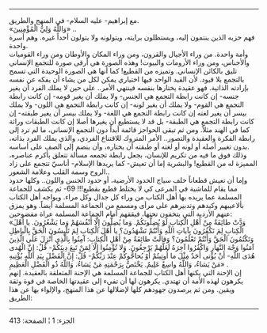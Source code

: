 ------------------------------------------------------------------------

مع إبراهيم- عليه السلام- في المنهج والطريق.  
«وَاللَّهُ وَلِيُّ الْمُؤْمِنِينَ» ..  
فهم حزبه الذين ينتمون إليه، ويستظلون برايته، ويتولونه ولا يتولون أحداً
غيره. وهم أسرة واحدة.  
وأمة واحدة. من وراء الأجيال والقرون، ومن وراء المكان والأوطان ومن وراء
القوميات والأجناس، ومن وراء الأرومات والبيوت! وهذه الصورة هي أرقى صورة
للتجمع الإنساني تليق بالكائن الإنساني. وتميزه من القطيع! كما أنها هي
الصورة الوحيدة التي تسمح بالتجمع بلا قيود. لأن القيد الواحد فيها اختياري
يمكن لكل من يشاء أن يفكه عن نفسه بإرادته الذاتية. فهو عقيدة يختارها
بنفسه فينتهي الأمر.. على حين لا يملك الفرد أن يغير جنسه- إن كانت رابطة
التجمع هي الجنس- ولا يملك أن يغير قومه- إن كانت رابطة التجمع هي القوم-
ولا يملك أن يغير لونه- إن كانت رابطة التجمع هي اللون- ولا يملك بيسر أن
يغير لغته إن كانت رابطة التجمع هي اللغة- ولا يملك بيسر أن يغير طبقته- إن
كانت رابطة التجمع هي الطبقة- بل قد لا يستطيع أن يغيرها أصلا إن كانت
الطبقات وراثة كما في الهند مثلاً. ومن ثم تبقى الحواجز قائمة أبداً دون
التجمع الإنساني، ما لم ترد إلى رابطة الفكرة والعقيدة والتصور.. الأمر
المتروك للاقتناع الفردي، والذي يملك الفرد بذاته، بدون تغيير أصله أو لونه
أو لغته أو طبقته أن يختاره، وأن ينضم إلى الصف على أساسه.  
وذلك فوق ما فيه من تكريم للإنسان، بجعل رابطة تجمعه مسألة تتعلق بأكرم
عناصره، المميزة له من القطيع! والبشرية إما أن تعيش- كما يريدها الإسلام-
أناسيّ تتجمع على زاد الروح وسمة القلب وعلامة الشعور..  
وإما أن تعيش قطعاناً خلف سياج الحدود الأرضية، أو حدود الجنس واللون..
وكلها حدود مما يقام للماشية في المرعى كي لا يختلط قطيع بقطيع!!! 69- ثم
يكشف للجماعة المسلمة عما يريده بها أهل الكتاب من وراء كل جدال وكل مراء.
ويواجه أهل الكتاب بألاعيبهم وكيدهم وتدبيرهم على مرأى ومسمع من الجماعة
المسلمة أيضاً. وهو يمزق عنهم الأردية التي يتخفون تحتها، فيقفهم أمام
الجماعة المسلمة عراة مفضوحين:  
«وَدَّتْ طائِفَةٌ مِنْ أَهْلِ الْكِتابِ لَوْ يُضِلُّونَكُمْ. وَما يُضِلُّونَ إِلَّا أَنْفُسَهُمْ وَما يَشْعُرُونَ. يا
أَهْلَ الْكِتابِ لِمَ تَكْفُرُونَ بِآياتِ اللَّهِ وَأَنْتُمْ تَشْهَدُونَ؟ يا أَهْلَ الْكِتابِ لِمَ تَلْبِسُونَ
الْحَقَّ بِالْباطِلِ وَتَكْتُمُونَ الْحَقَّ وَأَنْتُمْ تَعْلَمُونَ؟ وَقالَتْ طائِفَةٌ مِنْ أَهْلِ الْكِتابِ: آمِنُوا
بِالَّذِي أُنْزِلَ عَلَى الَّذِينَ آمَنُوا وَجْهَ النَّهارِ وَاكْفُرُوا آخِرَهُ لَعَلَّهُمْ يَرْجِعُونَ. وَلا
تُؤْمِنُوا إِلَّا لِمَنْ تَبِعَ دِينَكُمْ- قُلْ: إِنَّ الْهُدى هُدَى اللَّهِ- أَنْ يُؤْتى أَحَدٌ مِثْلَ ما
أُوتِيتُمْ أَوْ يُحاجُّوكُمْ عِنْدَ رَبِّكُمْ- قُلْ: إِنَّ الْفَضْلَ بِيَدِ اللَّهِ يُؤْتِيهِ مَنْ يَشاءُ، وَاللَّهُ
واسِعٌ عَلِيمٌ. يَخْتَصُّ بِرَحْمَتِهِ مَنْ يَشاءُ، وَاللَّهُ ذُو الْفَضْلِ الْعَظِيمِ» .  
إن الإحنة التي يكنها أهل الكتاب للجماعة المسلمة هي الإحنة المتعلقة
بالعقيدة. إنهم يكرهون لهذه الأمة أن تهتدي. يكرهون لها أن تفيء إلى
عقيدتها الخاصة في قوة وثقة ويقين. ومن ثم يرصدون جهودهم كلها لإضلالها عن
هذا المنهج، والإلواء بها عن هذا الطريق:

------------------------------------------------------------------------

الجزء: 1 ¦ الصفحة: 413
